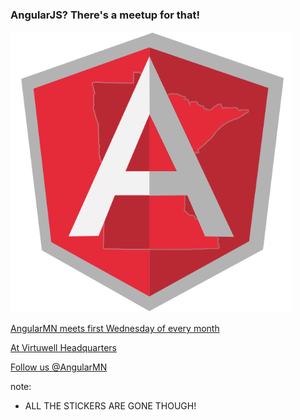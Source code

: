 ###  AngularJS? There's a meetup for that!

<img src="img/angularmn-2.png" style="height: 450px;"/>

[AngularMN meets first Wednesday of every month](https://www.meetup.com/AngularMN)

[At Virtuwell Headquarters](http://bit.ly/1sz3Qib)

[Follow us @AngularMN](https://www.twitter.com/AngularMN)

note:
- ALL THE STICKERS ARE GONE THOUGH!
